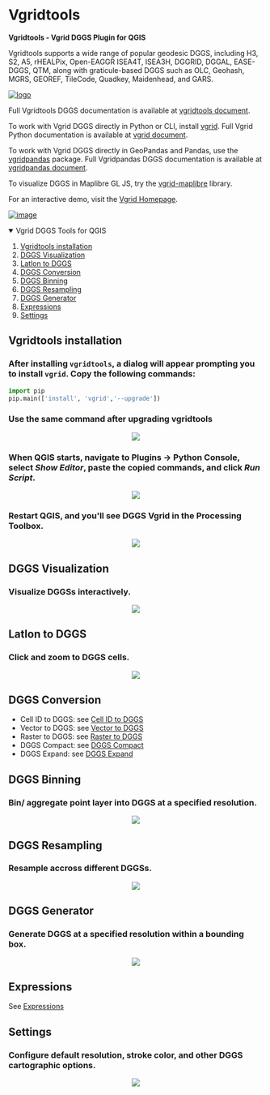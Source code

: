 # Vgridtools
**Vgridtools -  Vgrid DGGS Plugin for QGIS**

Vgridtools supports a wide range of popular geodesic DGGS, including H3, S2, A5, rHEALPix, Open-EAGGR ISEA4T, ISEA3H, DGGRID, DGGAL, EASE-DGGS, QTM, along with graticule-based DGGS such as OLC, Geohash, MGRS, GEOREF, TileCode, Quadkey, Maidenhead, and GARS.

[![logo](https://raw.githubusercontent.com/opengeoshub/vgridtools/refs/heads/main/images/vgridqgis.svg)](https://github.com/opengeoshub/vgridtools/blob/main/images/vgridqgis.svg)


Full Vgridtools DGGS documentation is available at [vgridtools document](https://vgridtools.gishub.vn).

To work with Vgrid DGGS directly in Python or CLI, install [vgrid](https://pypi.org/project/vgrid/). Full Vgrid  Python documentation is available at [vgrid document](https://vgrid.gishub.vn).

To work with Vgrid DGGS directly in GeoPandas and Pandas, use the [vgridpandas](https://pypi.org/project/vgridpandas/) package. Full Vgridpandas DGGS documentation is available at [vgridpandas document](https://vgridpandas.gishub.vn).

To visualize DGGS in Maplibre GL JS, try the [vgrid-maplibre](https://www.npmjs.com/package/vgrid-maplibre) library.

For an interactive demo, visit the [Vgrid Homepage](https://vgrid.vn).


[![image](https://img.shields.io/badge/License-MIT-yellow.svg)](https://opensource.org/licenses/MIT)

<!-- TABLE OF CONTENTS -->
<details open="open">
  <summary>Vgrid DGGS Tools for QGIS</summary>  
  <ol>
    <li>
      <a href="#vgridtools-installation">Vgridtools installation</a>     
    </li>
    <li><a href="#dggs-visualization">DGGS Visualization</a></li>
    <li><a href="#latlon-to-dggs">Latlon to DGGS</a></li>
    <li><a href="#dggs-conversion">DGGS Conversion</a></li>
    <li><a href="#dggs-binning">DGGS Binning</a></li>
    <li><a href="#dggs-resampling">DGGS Resampling</a></li>
    <li><a href="#dggs-generator">DGGS Generator</a></li>
    <li><a href="#expressions">Expressions</a></li>
    <li><a href="#settings">Settings</a></li>
  </ol>
</details>

## Vgridtools installation
### After installing `vgridtools`, a dialog will appear prompting you to install `vgrid`. Copy the following commands:
```python
import pip  
pip.main(['install', 'vgrid','--upgrade'])
```
### Use the same command after upgrading vgridtools

<div align="center">
  <img src="https://raw.githubusercontent.com/opengeoshub/vgridtools/main/images/readme/vgriddialog.png">
</div>

### When QGIS starts, navigate to Plugins → Python Console, select ***Show Editor***, paste the copied commands, and click ***Run Script***.
<div align="center">
<img src="https://raw.githubusercontent.com/opengeoshub/vgridtools/main/images/readme/vgridinstall.png">
</div>

### Restart QGIS, and you'll see DGGS Vgrid in the Processing Toolbox.
<div align="center">
<img src="https://raw.githubusercontent.com/opengeoshub/vgridtools/main/images/readme/vgridtools.png">
</div>

## DGGS Visualization
### Visualize DGGSs interactively.

<div align="center">
  <img src="https://raw.githubusercontent.com/opengeoshub/vgridtools/main/images/readme/dggsvisualization.png">
</div>

## Latlon to DGGS
### Click and zoom to DGGS cells.

<div align="center">
  <img src="https://raw.githubusercontent.com/opengeoshub/vgridtools/main/images/readme/latlon2dggstool.png">
</div> 

## DGGS Conversion

- Cell ID to DGGS: see [Cell ID to DGGS](manual/conversion/cellid2dggs.md)
- Vector to DGGS: see [Vector to DGGS](manual/conversion/vector2dggs.md)
- Raster to DGGS: see [Raster to DGGS](manual/conversion/raster2dggs.md)
- DGGS Compact: see [DGGS Compact](manual/conversion/dggscompact.md)
- DGGS Expand: see [DGGS Expand](manual/conversion/dggsexpand.md)

## DGGS Binning
### Bin/ aggregate point layer into DGGS at a specified resolution.
<div align="center">
  <img src="https://raw.githubusercontent.com/opengeoshub/vgridtools/main/images/readme/dggsbinning_h3.png">
</div>

## DGGS Resampling
### Resample accross different DGGSs.
<div align="center">
  <img src="https://raw.githubusercontent.com/opengeoshub/vgridtools/main/images/readme/dggsresampling_h32s2.png">
</div>


## DGGS Generator
### Generate DGGS at a specified resolution within a bounding box.
<div align="center">
  <img src="https://raw.githubusercontent.com/opengeoshub/vgridtools/main/images/readme/dggsgenerator_h3.png">
</div>

## Expressions

See [Expressions](manual/expressions.md)

## Settings
### Configure default resolution, stroke color, and other DGGS cartographic options.

<div align="center">
  <img src="https://raw.githubusercontent.com/opengeoshub/vgridtools/main/images/readme/settings.png">
</div>
